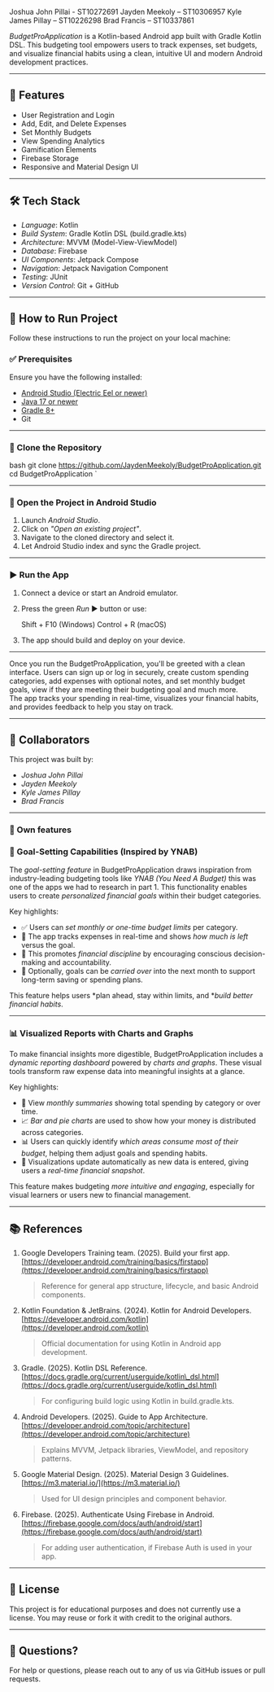 Joshua John Pillai - ST10272691
Jayden Meekoly – ST10306957
Kyle James Pillay – ST10226298
Brad Francis – ST10337861

*BudgetProApplication* is a Kotlin-based Android app built with Gradle Kotlin DSL. This budgeting tool empowers users to track expenses, set budgets, and visualize financial habits using a clean, intuitive UI and modern Android development practices.

---

## 📱 Features

- User Registration and Login
- Add, Edit, and Delete Expenses
- Set Monthly Budgets
- View Spending Analytics
- Gamification Elements 
- Firebase Storage
- Responsive and Material Design UI

---

## 🛠 Tech Stack

- *Language*: Kotlin
- *Build System*: Gradle Kotlin DSL (build.gradle.kts)
- *Architecture*: MVVM (Model-View-ViewModel)
- *Database*: Firebase
- *UI Components*: Jetpack Compose 
- *Navigation*: Jetpack Navigation Component
- *Testing*: JUnit
- *Version Control*: Git + GitHub

---

## 🚀 How to Run Project

Follow these instructions to run the project on your local machine:

### ✅ Prerequisites

Ensure you have the following installed:

- [Android Studio (Electric Eel or newer)](https://developer.android.com/studio)
- [Java 17 or newer](https://www.oracle.com/java/technologies/javase-downloads.html)
- [Gradle 8+](https://gradle.org/releases/)
- Git

---

### 🧾 Clone the Repository

bash
git clone https://github.com/JaydenMeekoly/BudgetProApplication.git
cd BudgetProApplication
`

---

### 📂 Open the Project in Android Studio

1. Launch *Android Studio*.
2. Click on *"Open an existing project"*.
3. Navigate to the cloned directory and select it.
4. Let Android Studio index and sync the Gradle project.

---

### ▶ Run the App

1. Connect a device or start an Android emulator.
2. Press the green *Run* ▶ button or use:

   
   Shift + F10 (Windows)
   Control + R (macOS)
   
3. The app should build and deploy on your device.

---

Once you run the BudgetProApplication, you'll be greeted with a clean interface. 
Users can sign up or log in securely, create custom spending categories, add expenses with optional notes, and set monthly budget goals, view if they are meeting their budgeting goal and much more.  
The app tracks your spending in real-time, visualizes your financial habits, and provides feedback to help you stay on track. 

---

## 👥 Collaborators

This project was built by:

* *Joshua John Pillai*
* *Jayden Meekoly*
* *Kyle James Pillay*
* *Brad Francis*

---
### 🚀 Own features
### 🎯 Goal-Setting Capabilities (Inspired by YNAB)

The *goal-setting feature* in BudgetProApplication draws inspiration from industry-leading budgeting tools like *YNAB (You Need A Budget)* this was one of the apps we had to research in part 1. 
This functionality enables users to create *personalized financial goals* within their budget categories.

Key highlights:

* ✅ Users can *set monthly or one-time budget limits* per category.
* 🔁 The app tracks expenses in real-time and shows *how much is left* versus the goal.
* 🎯 This promotes *financial discipline* by encouraging conscious decision-making and accountability.
* 📆 Optionally, goals can be *carried over* into the next month to support long-term saving or spending plans.

This feature helps users *plan ahead, stay within limits, and **build better financial habits*.

---

### 📊 Visualized Reports with Charts and Graphs

To make financial insights more digestible, BudgetProApplication includes a *dynamic reporting dashboard* powered by *charts and graphs*. 
These visual tools transform raw expense data into meaningful insights at a glance.

Key highlights:

* 📅 View *monthly summaries* showing total spending by category or over time.
* 📈 *Bar and pie charts* are used to show how your money is distributed across categories.
* 📊 Users can quickly identify *which areas consume most of their budget*, helping them adjust goals and spending habits.
* 🎨 Visualizations update automatically as new data is entered, giving users a *real-time financial snapshot*.

This feature makes budgeting *more intuitive and engaging*, especially for visual learners or users new to financial management.

---

## 📚 References

1. Google Developers Training team. (2025). Build your first app. [https://developer.android.com/training/basics/firstapp](https://developer.android.com/training/basics/firstapp)

   > Reference for general app structure, lifecycle, and basic Android components.

2. Kotlin Foundation & JetBrains. (2024). Kotlin for Android Developers. [https://developer.android.com/kotlin](https://developer.android.com/kotlin)

   > Official documentation for using Kotlin in Android app development.

3. Gradle. (2025). Kotlin DSL Reference. [https://docs.gradle.org/current/userguide/kotlin\_dsl.html](https://docs.gradle.org/current/userguide/kotlin_dsl.html)

   > For configuring build logic using Kotlin in build.gradle.kts.

4. Android Developers. (2025). Guide to App Architecture. [https://developer.android.com/topic/architecture](https://developer.android.com/topic/architecture)

   > Explains MVVM, Jetpack libraries, ViewModel, and repository patterns.

6. Google Material Design. (2025). Material Design 3 Guidelines. [https://m3.material.io/](https://m3.material.io/)

   > Used for UI design principles and component behavior.

7. Firebase. (2025). Authenticate Using Firebase in Android. [https://firebase.google.com/docs/auth/android/start](https://firebase.google.com/docs/auth/android/start)

   > For adding user authentication, if Firebase Auth is used in your app. 

---

## 📄 License

This project is for educational purposes and does not currently use a license. You may reuse or fork it with credit to the original authors.

---


## 💬 Questions?

For help or questions, please reach out to any of us via GitHub issues or pull requests.

```
